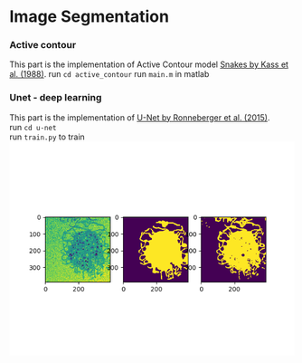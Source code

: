 # Image Segmentation

### Active contour
This part is the implementation of Active Contour model [Snakes by Kass et al. (1988)](http://www.cs.ait.ac.th/~mdailey/cvreadings/Kass-Snakes.pdf).
run `cd active_contour`
run `main.m` in matlab

### Unet - deep learning
This part is the implementation of [U-Net by Ronneberger et al. (2015)](https://arxiv.org/abs/1505.04597).     
run `cd u-net`      
run `train.py` to train  
![u_net/result.png](u_net/result.png)       


